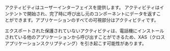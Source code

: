 
アクティビティはユーザーインターフェイスを提供します。 アクティビティはインテントで開始され、完了時に呼び出し元のコンポーネントにデータを返すことができます。アプリケーションのすべての可視部分はアクティビティです。

エクスポートされた保護されていないアクティビティは、電話機にインストールされている他のアプリケーションから呼び出すことができるため、XAS（クロスアプリケーションスクリプティング）を引き起こす可能性があります。
